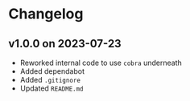 # Changelog

## v1.0.0 on 2023-07-23
- Reworked internal code to use `cobra` underneath
- Added dependabot
- Added `.gitignore`
- Updated `README.md`
